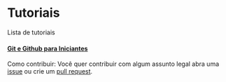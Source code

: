 # Tutoriais

Lista de tutoriais

#### [Git e Github para Iniciantes](git-github.md)

Como contribuir: Você quer contribuir com algum assunto legal abra uma [issue](https://github.com/OESTIDigital/tutoriais/issues) ou crie um [pull request](https://github.com/OESTIDigital/tutoriais/pulls).
